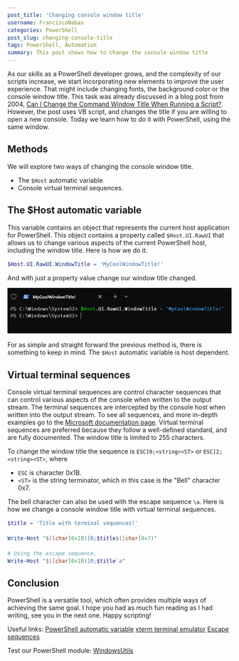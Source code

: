 ```yaml
---
post_title: 'Changing console window title'
username: FranciscoNabas
categories: PowerShell
post_slug: changing-console-title
tags: PowerShell, Automation
summary: This post shows how to change the console window title
---
```


As our skills as a PowerShell developer grows, and the complexity of our scripts increase, we
start incorporating new elements to improve the user experience. That might include changing fonts,
the background color or the console window title. This task was already discussed in a blog post
from 2004, [Can I Change the Command Window Title When Running a Script?][01]. However, the post
uses VB script, and changes the title if you are willing to open a new console.
Today we learn how to do it with PowerShell, using the same window.

## Methods

We will explore two ways of changing the console window title.

- The `$Host` automatic variable.
- Console virtual terminal sequences.

## The $Host automatic variable

This variable contains an object that represents the current host application for PowerShell. This
object contains a property called `$Host.UI.RawUI` that allows us to change various aspects of the
current PowerShell host, including the window title. Here is how we do it.

```powershell
$Host.UI.RawUI.WindowTitle = 'MyCoolWindowTitle!'
```

And with just a property value change our window title changed.

![RawUI.WindowTitle](./Media/$Host.UI.RawUI.WindowTitle.png)

For as simple and straight forward the previous method is, there is something to keep in mind. The
`$Host` automatic variable is host dependent.

## Virtual terminal sequences

Console virtual terminal sequences are control character sequences that can control various aspects
of the console when written to the output stream. The terminal sequences are intercepted by the
console host when written into the output stream. To see all sequences, and more in-depth examples
go to the [Microsoft documentation page][02].
Virtual terminal sequences are preferred because they follow a well-defined standard, and are fully
documented. The window title is limited to 255 characters.

To change the window title the sequence is `ESC]0;<string><ST>` or `ESC]2;<string><ST>`, where

- `ESC` is character 0x1B.
- `<ST>` is the string terminator, which in this case is the "Bell" character 0x7.

The bell character can also be used with the escape sequence `\a`.
Here is how we change a console window title with virtual terminal sequences.

```powershell
$title = 'Title with terminal sequences!'

Write-Host "$([char]0x1B)]0;$title$([char]0x7)"

# Using the escape sequence.
Write-Host "$([char]0x1B)]0;$title`a"
```

## Conclusion

PowerShell is a versatile tool, which often provides multiple ways of achieving the same goal.
I hope you had as much fun reading as I had writing, see you in the next one.
Happy scripting!

Useful links:
[PowerShell automatic variable][03]
[xterm terminal emulator][05]
[Escape sequences][06]

Test our PowerShell module:
[WindowsUtils][07]

<!-- link references -->
[01]: https://devblogs.microsoft.com/scripting/can-i-change-the-command-window-title-when-running-a-script/
[02]: https://learn.microsoft.com/windows/console/console-virtual-terminal-sequences
[03]: https://learn.microsoft.com/powershell/module/microsoft.powershell.core/about/about_automatic_variables#home
[05]: https://invisible-island.net/xterm/ctlseqs/ctlseqs.html
[06]: https://learn.microsoft.com/cpp/c-language/escape-sequences
[07]: https://github.com/FranciscoNabas/WindowsUtils
